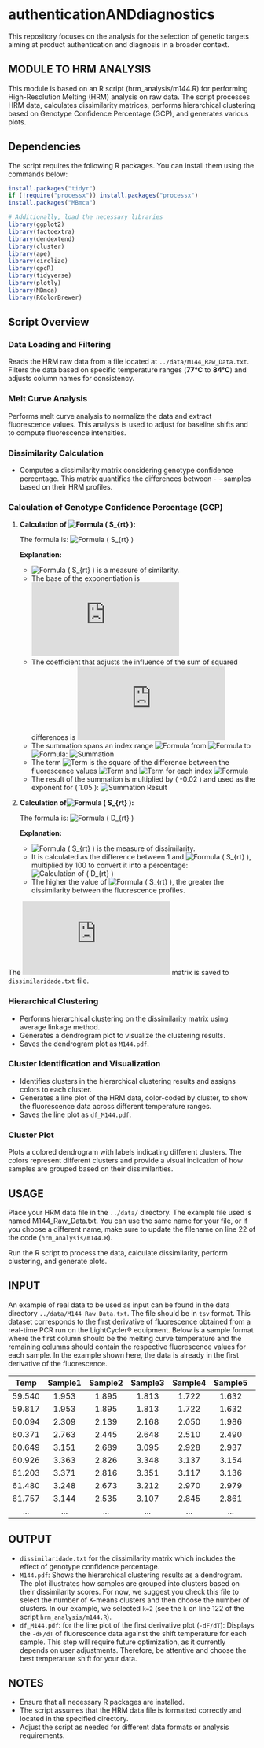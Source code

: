 # authenticationANDdiagnostics
This repository focuses on the analysis for the selection of genetic targets aiming at product authentication and diagnosis in a broader context.

## MODULE TO HRM ANALYSIS

This module is based on an R script (hrm_analysis/m144.R) for performing High-Resolution Melting (HRM) analysis on raw data. The script processes HRM data, calculates dissimilarity matrices, performs hierarchical clustering based on Genotype Confidence Percentage (GCP), and generates various plots.

## Dependencies

The script requires the following R packages. You can install them using the commands below:

```r
install.packages("tidyr")
if (!require("processx")) install.packages("processx")
install.packages("MBmca")

# Additionally, load the necessary libraries
library(ggplot2)
library(factoextra)
library(dendextend)
library(cluster)
library(ape)
library(circlize)
library(qpcR)
library(tidyverse)
library(plotly)
library(MBmca)
library(RColorBrewer)
```

## Script Overview
### Data Loading and Filtering
Reads the HRM raw data from a file located at `../data/M144_Raw_Data.txt`.
Filters the data based on specific temperature ranges (**77°C** to **84°C**) and adjusts column names for consistency.
### Melt Curve Analysis
Performs melt curve analysis to normalize the data and extract fluorescence values. This analysis is used to adjust for baseline shifts and to compute fluorescence intensities.
### Dissimilarity Calculation
- Computes a dissimilarity matrix considering genotype confidence percentage. This matrix quantifies the differences between - - samples based on their HRM profiles.



### Calculation of Genotype Confidence Percentage (GCP)

1. **Calculation of ![Formula \( S_{rt} \)](https://latex.codecogs.com/svg.latex?S_{rt}):**

   The formula is:
   ![Formula \( S_{rt} \)](https://latex.codecogs.com/svg.latex?S_{rt}%20=%201.05^{-0.02%20\sum_{i=a}^{z}\left(f_{ri}%20-%20f_{ti}\right)^{2}})

   **Explanation:**
   - ![Formula \( S_{rt} \)](https://latex.codecogs.com/svg.latex?S_{rt}) is a measure of similarity.
   - The base of the exponentiation is
     ![Base](https://latex.codecogs.com/svg.latex?1.05)
   - The coefficient that adjusts the influence of the sum of squared differences is
     ![Coefficient](https://latex.codecogs.com/svg.latex?-0.02)
   - The summation spans an index range ![Formula](https://latex.codecogs.com/svg.latex?{i}) from ![Formula](https://latex.codecogs.com/svg.latex?{a}) to ![Formula](https://latex.codecogs.com/svg.latex?{z}): 
     ![Summation](https://latex.codecogs.com/svg.latex?\sum_{i=a}^{z})
   - The term ![Term](https://latex.codecogs.com/svg.latex?\left(f_{ri}%20-%20f_{ti}\right)^{2}) is the square of the difference between the fluorescence values ![Term](https://latex.codecogs.com/svg.latex?f_{ti}%20) and ![Term](https://latex.codecogs.com/svg.latex?f_{ri}%20) for each index ![Formula](https://latex.codecogs.com/svg.latex?{i})
   - The result of the summation is multiplied by \( -0.02 \) and used as the exponent for \( 1.05 \):
     ![Summation Result](https://latex.codecogs.com/svg.latex?1.05^{-0.02%20\sum_{i=a}^{z}\left(f_{ri}%20-%20f_{ti}\right)^{2}})

2. **Calculation of![Formula \( S_{rt} \)](https://latex.codecogs.com/svg.latex?D_{rt}):**

   The formula is: ![Formula \( D_{rt} \)](https://latex.codecogs.com/svg.latex?D_{rt}%20=%20(1%20-%20S_{rt})%20*%20100)

   **Explanation:**
   - ![Formula \( S_{rt} \)](https://latex.codecogs.com/svg.latex?D_{rt}) is the measure of dissimilarity.
   - It is calculated as the difference between 1 and ![Formula \( S_{rt} \)](https://latex.codecogs.com/svg.latex?S_{rt}), multiplied by 100 to convert it into a percentage:
     ![Calculation of \( D_{rt} \)](https://latex.codecogs.com/svg.latex?D_{rt}%20=%20(1%20-%20S_{rt})%20*%20100)
   - The higher the value of ![Formula \( S_{rt} \)](https://latex.codecogs.com/svg.latex?D_{rt}), the greater the dissimilarity between the fluorescence profiles.

The ![Formula \( S_{rt} \)](https://latex.codecogs.com/svg.latex?D) matrix is saved to `dissimilaridade.txt` file.

### Hierarchical Clustering
- Performs hierarchical clustering on the dissimilarity matrix using average linkage method.
- Generates a dendrogram plot to visualize the clustering results.
- Saves the dendrogram plot as `M144.pdf`.
### Cluster Identification and Visualization
- Identifies clusters in the hierarchical clustering results and assigns colors to each cluster.
- Generates a line plot of the HRM data, color-coded by cluster, to show the fluorescence data across different temperature ranges.
- Saves the line plot as `df_M144.pdf`.
### Cluster Plot
Plots a colored dendrogram with labels indicating different clusters. The colors represent different clusters and provide a visual indication of how samples are grouped based on their dissimilarities.

## USAGE
Place your HRM data file in the `../data/` directory. The example file used is named M144_Raw_Data.txt. You can use the same name for your file, or if you choose a different name, make sure to update the filename on line 22 of the code (`hrm_analysis/m144.R`).

Run the R script to process the data, calculate dissimilarity, perform clustering, and generate plots.

## INPUT
An example of real data to be used as input can be found in the data directory `../data/M144_Raw_Data.txt`. The file should be in `tsv` format. This dataset corresponds to the first derivative of fluorescence obtained from a real-time PCR run on the LightCycler® equipment. Below is a sample format where the first column should be the melting curve temperature and the remaining columns should contain the respective fluorescence values for each sample. In the example shown here, the data is already in the first derivative of the fluorescence.

|   Temp   | Sample1 | Sample2 | Sample3 | Sample4 | Sample5 | Sample6 | Sample7 |
|:--------:|:-------:|:-------:|:-------:|:-------:|:-------:|:-------:|:-------:|
|  59.540  |  1.953  |  1.895  |  1.813  |  1.722  |  1.632  |  2.538  |  2.032  |
|  59.817  |  1.953  |  1.895  |  1.813  |  1.722  |  1.632  |  2.538  |  2.032  |
|  60.094  |  2.309  |  2.139  |  2.168  |  2.050  |  1.986  |  2.873  |  2.265  |
|  60.371  |  2.763  |  2.445  |  2.648  |  2.510  |  2.490  |  3.338  |  2.623  |
|  60.649  |  3.151  |  2.689  |  3.095  |  2.928  |  2.937  |  3.727  |  2.923  |
|  60.926  |  3.363  |  2.826  |  3.348  |  3.137  |  3.154  |  3.903  |  3.026  |
|  61.203  |  3.371  |  2.816  |  3.351  |  3.117  |  3.136  |  3.870  |  2.952  |
|  61.480  |  3.248  |  2.673  |  3.212  |  2.970  |  2.979  |  3.707  |  2.794  |
|  61.757  |  3.144  |  2.535  |  3.107  |  2.845  |  2.861  |  3.559  |  2.681  |
|   ...    |   ...   |   ...   |   ...   |   ...   |   ...   |   ...   |   ...   |



## OUTPUT

- `dissimilaridade.txt` for the dissimilarity matrix which includes the effect of genotype confidence percentage.
- `M144.pdf`:
Shows the hierarchical clustering results as a dendrogram. The plot illustrates how samples are grouped into clusters based on their dissimilarity scores. For now, we suggest you check this file to select the number of K-means clusters and then choose the number of clusters. In our example, we selected `k=2` (see the `k` on line 122 of the script `hrm_analysis/m144.R`).
- `df_M144.pdf`:  for the line plot of the first derivative plot (`-dF/dT`):
Displays the `-dF/dT` of fluorescence data against the shift temperature for each sample. This step will require future optimization, as it currently depends on user adjustments. Therefore, be attentive and choose the best temperature shift for your data.

## NOTES
- Ensure that all necessary R packages are installed.
- The script assumes that the HRM data file is formatted correctly and located in the specified directory.
- Adjust the script as needed for different data formats or analysis requirements.
